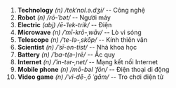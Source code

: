 1.  **Technology** *(n) /tekˈnɒl.ə.dʒi/* -- Công nghệ
2.  **Robot** *(n) /rō-ˈbət/* -- Người máy
3.  **Electric** *(abj) /ē-ˈlek-trik/* -- Điện
4.  **Microwave** *(n) /ˈmī-krō-ˌwāv/* -- Lò vi sóng
5.  **Telescope** *(n) /ˈte-lə-ˌskōp/* -- Kính thiên văn
6.  **Scientist** *(n) /ˈsī-ən-tist/* -- Nhà khoa học
7.  **Battery** *(n) /ˈba-t(ə-)rē/* -- Ắc quy
8.  **Internet** *(n) /ˈin-tər-ˌnet/* -- Mạng kết nối Internet
9.  **Mobile phone** *(n) /mō-bəl ˈfōn/* -- Điện thoại di động
10. **Video game** *(n) /ˈvi-dē-ˌō ˈgām/* -- Tro chơi điện tử
